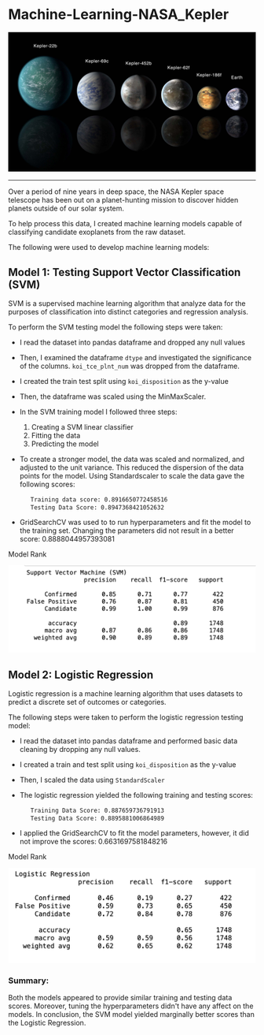 # Machine-Learning-NASA_Kepler
![NASA](https://github.com/Chahnaz-Kbaisi/Machine-Learning-NASA_Kepler/blob/main/Images/exoplanets.jpg)

****

Over a period of nine years in deep space, the NASA Kepler space telescope has been out on a planet-hunting mission to discover hidden planets outside of our solar system.

To help process this data, I created machine learning models capable of classifying candidate exoplanets from the raw dataset.

The following were used to develop machine learning models: 

## Model 1: Testing Support Vector Classification (SVM)

SVM is a supervised machine learning algorithm that analyze data for the purposes of classification into distinct categories and regression analysis.

To perform the SVM testing model the following steps were taken:
* I read the dataset into pandas dataframe and dropped any null values
* Then, I examined the dataframe `dtype` and investigated the significance of the columns. `koi_tce_plnt_num` was dropped from the dataframe.
* I created the train test split using `koi_disposition` as the y-value
* Then, the dataframe was scaled using the MinMaxScaler.
* In the SVM training model I followed three steps:
    1. Creating a SVM linear classifier
    2. Fitting the data
    3. Predicting the model
* To create a stronger model, the data was scaled and normalized, and adjusted to the unit variance. This reduced the dispersion of the data points for the model. Using Standardscaler to scale the data gave the following scores: 

         Training data score: 0.8916650772458516
         Testing Data Score: 0.8947368421052632
        
* GridSearchCV was used to to run hyperparameters and fit the model to the training set. Changing the parameters did not result in a better score: 0.8888044957393081

Model Rank

![SVM](https://github.com/Chahnaz-Kbaisi/Machine-Learning-NASA_Kepler/blob/main/Images/SVM.png)

## Model 2: Logistic Regression

Logistic regression is a machine learning algorithm that uses datasets to predict a discrete set of outcomes or categories. 

The following steps were taken to perform the logistic regression testing model:
* I read the dataset into pandas dataframe and performed basic data cleaning by dropping any null values.
* I created a train and test split using `koi_disposition` as the y-value
* Then, I scaled the data using `StandardScaler`
* The logistic regression yielded the following training and testing scores: 

         Training Data Score: 0.887659736791913 
         Testing Data Score: 0.8895881006864989 
        
* I applied the GridSearchCV to fit the model parameters, however, it did not improve the scores: 0.6631697581848216

Model Rank 

![Logistic Regression](https://github.com/Chahnaz-Kbaisi/Machine-Learning-NASA_Kepler/blob/main/Images/Logistic_Regression.png)

### Summary: 
Both the models appeared to provide similar training and testing data scores. Moreover, tuning the hyperparameters didn't have any affect on the models. In conclusion, the SVM model yielded marginally better scores than the Logistic Regression.   
